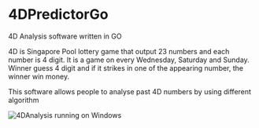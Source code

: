 # 4DPredictorGo
4D Analysis software written in GO

4D is Singapore Pool lottery game that output 23 numbers and each number is 4 digit. 
It is a game on every Wednesday, Saturday and Sunday. Winner guess 4 digit and if it strikes in one of the appearing number, the winner win money.

This software allows people to analyse past 4D numbers by using different algorithm

![4DAnalysis running on Windows](https://i.imgur.com/bUlDqGN.png)
